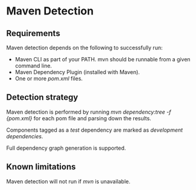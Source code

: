 # Maven Detection
## Requirements
Maven detection depends on the following to successfully run:

- Maven CLI as part of your PATH. mvn should be runnable from a given command line.
- Maven Dependency Plugin (installed with Maven).
- One or more *pom.xml* files. 

## Detection strategy
Maven detection is performed by running *mvn dependency:tree -f {pom.xml}* for each pom file and parsing down the results.

Components tagged as a *test* dependency are marked as *development dependencies*.

Full dependency graph generation is supported.

## Known limitations
Maven detection will not run if *mvn* is unavailable.
